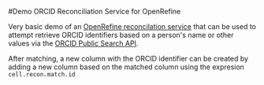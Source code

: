 #Demo ORCID Reconciliation Service for OpenRefine

Very basic demo of an [OpenRefine reconcilation service](https://github.com/OpenRefine/OpenRefine/wiki/Reconciliation-Service-API) that can be used to attempt retrieve ORCID identifiers based on a person's name or other values via the [ORCID Public Search API](http://support.orcid.org/knowledgebase/articles/132354-searching-with-the-public-api).

After matching, a new column with the ORCID identifier can be created by adding a new column based on the matched column using the expresion `cell.recon.match.id`

